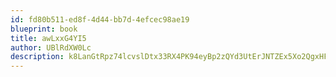 ```yaml
---
id: fd80b511-ed8f-4d44-bb7d-4efcec98ae19
blueprint: book
title: awLxxG4YI5
author: UBlRdXW0Lc
description: k8LanGtRpz74lcvslDtx33RX4PK94eyBp2zQYd3UtErJNTZEx5Xo2QgxHFDCTd2iM2xh4pjlDAsVmR9JzfzC9ZWVaU7vErQARnr1
---
```

